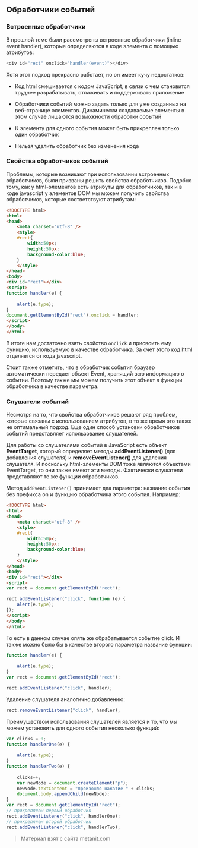 ## Обработчики событий

### Встроенные обработчики

В прошлой теме были рассмотрены встроенные обработчики (inline event handler), которые определяются в коде элемента с помощью атрибутов:

```js
<div id="rect" onclick="handler(event)"></div>
```

Хотя этот подход прекрасно работает, но он имеет кучу недостатков:

- Код html смешивается с кодом JavaScript, в связи с чем становится труднее разрабатывать, отлаживать и поддерживать приложение

- Обработчики событий можно задать только для уже созданных на веб-странице элементов. Динамически создаваемые элементы в этом случае 
лишаются возможности обработки событий

- К элементу для одного события может быть прикреплен только один обработчик

- Нельзя удалить обработчик без изменения кода

### Свойства обработчиков событий

Проблемы, которые возникают при использовании встроенных обработчиков, были призваны решить свойства обработчиков. Подобно тому, как у html-элементов есть атрибуты для обработчиков, так и в коде javascript у элементов DOM мы можем получить свойства обработчиков, которые соответствуют атрибутам:

```html
<!DOCTYPE html>
<html>
<head>
    <meta charset="utf-8" />
    <style>
    #rect{
        width:50px;
        height:50px;
        background-color:blue;
    }
    </style>
</head>
<body>
<div id="rect"></div>
<script>
function handler(e) {
    
    alert(e.type);
}
document.getElementById("rect").onclick = handler;
</script>
</body>
</html>
```

В итоге нам достаточно взять свойство `onclick` и присвоить ему функцию, используемую в качестве обработчика. За счет этого код html отделяется от кода javascript.

Стоит также отметить, что в обработчик события браузер автоматически передает объект Event, хранящий всю информацию о событии. Поэтому также мы можем получить этот объект в функции обработчика в качестве параметра.

### Слушатели событий

Несмотря на то, что свойства обработчиков решают ряд проблем, которые связаны с использованием атрибутов, в то же время это также не оптимальный подход. Еще один способ установки обработчиков событий представляет использование слушателей.

Для работы со слушателями событий в JavaScript есть объект **EventTarget**, который определяет методы **addEventListener()** (для добавления слушателя) и **removeEventListener()** для удаления слушателя. И поскольку html-элементы DOM тоже являются объектами EventTarget, то они также имеют эти методы. Фактически слушатели представляют те же функции обработчиков.

Метод `addEventListener()` принимает два параметра: название события без префикса on и функцию обработчика этого события. Например:

```html
<!DOCTYPE html>
<html>
<head>
    <meta charset="utf-8" />
    <style>
    #rect{
        width:50px;
        height:50px;
        background-color:blue;
    }
    </style>
</head>
<body>
<div id="rect"></div>
<script>
var rect = document.getElementById("rect");

rect.addEventListener("click", function (e) {
    alert(e.type);
});
</script>
</body>
</html>
```

То есть в данном случае опять же обрабатывается событие click. И также можно было бы в качестве второго параметра название функции:

```js
function handler(e) {
    
    alert(e.type);
}
var rect = document.getElementById("rect");

rect.addEventListener("click", handler);
```

Удаление слушателя аналогично добавлению:

```js
rect.removeEventListener("click", handler);
```

Преимуществом использования слушателей является и то, что мы можем установить для одного события несколько функций:

```js
var clicks = 0;
function handlerOne(e) {
    
    alert(e.type);
}
function handlerTwo(e) {
    
    clicks++;
    var newNode = document.createElement("p");
    newNode.textContent = "произошло нажатие " + clicks;
    document.body.appendChild(newNode);
}
var rect = document.getElementById("rect");
// прикрепляем первый обработчик
rect.addEventListener("click", handlerOne);
// прикрепляем второй обработчик
rect.addEventListener("click", handlerTwo);
```


> Материал взят с сайта metanit.com
